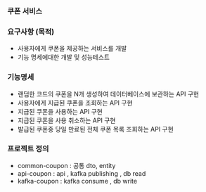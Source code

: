 ### 쿠폰 서비스

### 요구사항 (목적)
- 사용자에게 쿠폰을 제공하는 서비스를 개발
- 기능 명세에대한 개발 및 성능테스트

### 기능명세
- 랜덤한 코드의 쿠폰을 N개 생성하여 데이터베이스에 보관하는 API 구현
- 사용자에게 지급된 쿠폰을 조회하는 API 구현
- 지급된 쿠폰을 사용하는 API 구현
- 지급된 쿠폰을 사용 취소하는 API 구현
- 발급된 쿠폰중 당일 만료된 전체 쿠폰 목록 조회하는 API 구현


### 프로젝트 정의
- common-coupon : 공통 dto, entity
- api-coupon    : api , kafka publishing , db read
- kafka-coupon  : kafka consume , db write

